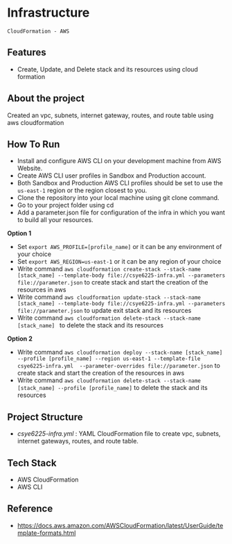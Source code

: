 # Infrastructure
``CloudFormation - AWS``

## Features
* Create, Update, and Delete stack and its resources using cloud formation

## About the project
Created an vpc, subnets, internet gateway, routes, and route table using aws cloudformation

## How To Run
* Install and configure AWS CLI on your development machine from AWS Website.
* Create AWS CLI user profiles in Sandbox and Production account.
* Both Sandbox and Production AWS CLI profiles should be set to use the ``us-east-1`` region or the region closest to you.
* Clone the repository into your local machine using git clone command.
* Go to your project folder using cd
* Add a parameter.json file for configuration of the infra in which you want to build all your resources.

**Option 1**
* Set ``export AWS_PROFILE=[profile_name]`` or it can be any environment of your choice  
* Set ``export AWS_REGION=us-east-1`` or it can be any region of your choice
* Write command ```aws cloudformation create-stack --stack-name [stack_name] --template-body file://csye6225-infra.yml --parameters file://parameter.json``` to create stack and start the creation of the resources in aws
* Write command ```aws cloudformation update-stack --stack-name [stack_name] --template-body file://csye6225-infra.yml --parameters file://parameter.json``` to update exit stack and its resources
* Write command ```aws cloudformation delete-stack --stack-name [stack_name] ``` to delete the stack and its resources

**Option 2**
* Write command ```aws cloudformation deploy --stack-name [stack_name] --profile [profile_name] --region us-east-1 --template-file csye6225-infra.yml  --parameter-overrides file://parameter.json``` to create stack and start the creation of the resources in aws
* Write command ```aws cloudformation delete-stack --stack-name [stack_name] --profile [profile_name]``` to delete the stack and its resources

## Project Structure
* *csye6225-infra.yml* : YAML CloudFormation file to create vpc, subnets, internet gateways, routes, and route table.
  
## Tech Stack
* AWS CloudFormation
* AWS CLI

## Reference 
* https://docs.aws.amazon.com/AWSCloudFormation/latest/UserGuide/template-formats.html
